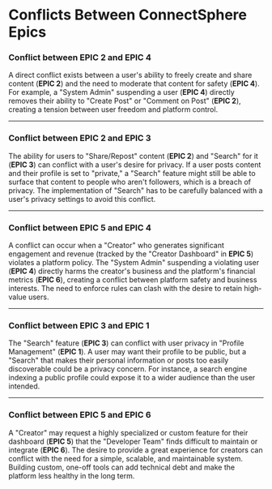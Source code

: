 # Conflicts Between ConnectSphere Epics

### **Conflict between EPIC 2 and EPIC 4**
A direct conflict exists between a user's ability to freely create and share content (**EPIC 2**) and the need to moderate that content for safety (**EPIC 4**). For example, a "System Admin" suspending a user (**EPIC 4**) directly removes their ability to "Create Post" or "Comment on Post" (**EPIC 2**), creating a tension between user freedom and platform control.

---

### **Conflict between EPIC 2 and EPIC 3**
The ability for users to "Share/Repost" content (**EPIC 2**) and "Search" for it (**EPIC 3**) can conflict with a user's desire for privacy. If a user posts content and their profile is set to "private," a "Search" feature might still be able to surface that content to people who aren't followers, which is a breach of privacy. The implementation of "Search" has to be carefully balanced with a user's privacy settings to avoid this conflict.

---

### **Conflict between EPIC 5 and EPIC 4**
A conflict can occur when a "Creator" who generates significant engagement and revenue (tracked by the "Creator Dashboard" in **EPIC 5**) violates a platform policy. The "System Admin" suspending a violating user (**EPIC 4**) directly harms the creator's business and the platform's financial metrics (**EPIC 6**), creating a conflict between platform safety and business interests. The need to enforce rules can clash with the desire to retain high-value users.

---

### **Conflict between EPIC 3 and EPIC 1**
The "Search" feature (**EPIC 3**) can conflict with user privacy in "Profile Management" (**EPIC 1**). A user may want their profile to be public, but a "Search" that makes their personal information or posts too easily discoverable could be a privacy concern. For instance, a search engine indexing a public profile could expose it to a wider audience than the user intended.

---

### **Conflict between EPIC 5 and EPIC 6**
A "Creator" may request a highly specialized or custom feature for their dashboard (**EPIC 5**) that the "Developer Team" finds difficult to maintain or integrate (**EPIC 6**). The desire to provide a great experience for creators can conflict with the need for a simple, scalable, and maintainable system. Building custom, one-off tools can add technical debt and make the platform less healthy in the long term.
